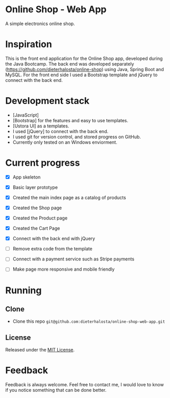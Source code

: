 # Online Shop - Web App
A simple electronics online shop.

# Inspiration
This is the front end application for the Online Shop app, developed during the Java Bootcamp. 
The back end was developed separately (https://github.com/dieterhalosta/online-shop) using Java, Spring Boot and MySQL.
For the front end side I used a Bootstrap template and jQuery to connect with the back end.

# Development stack
+ [JavaScript]
+ [Bootstrap] for the features and easy to use templates.
+ [Ustora UI] as a templates.
+ I used [jQuery] to connect with the back end.
+ I used git for version control, and stored progress on GitHub.
+ Currently only tested on an Windows enviorment.

# Current progress
- [x] App skeleton
- [x] Basic layer prototype
- [x] Created the main index page as a catalog of products
- [x] Created the Shop page
- [x] Created the Product page
- [x] Created the Cart Page
- [x] Connect with the back end with jQuery
- [ ] Remove extra code from the template
- [ ] Connect with a payment service such as Stripe payments
- [ ] Make page more responsive and mobile friendly


# Running

## Clone

+ Clone this repo `git@github.com:dieterhalosta/online-shop-web-app.git`


## License

Released under the [MIT License](http://opensource.org/licenses/MIT).

# Feedback

Feedback is always welcome. Feel free to contact me, I would love to know if you notice something that can be done better.
